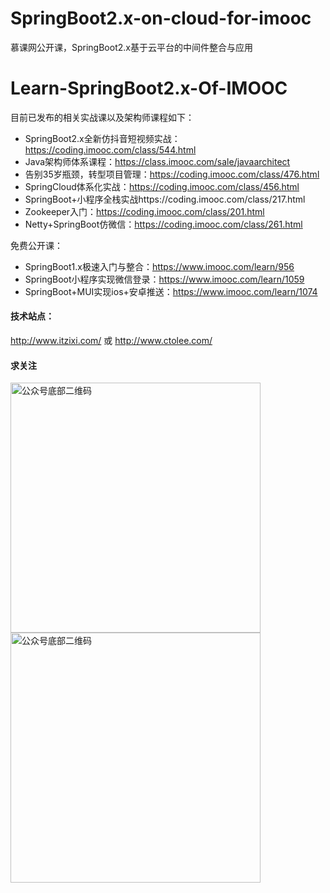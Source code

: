 # SpringBoot2.x-on-cloud-for-imooc
慕课网公开课，SpringBoot2.x基于云平台的中间件整合与应用

# Learn-SpringBoot2.x-Of-IMOOC

目前已发布的相关实战课以及架构师课程如下：
* SpringBoot2.x全新仿抖音短视频实战：https://coding.imooc.com/class/544.html
* Java架构师体系课程：https://class.imooc.com/sale/javaarchitect
* 告别35岁瓶颈，转型项目管理：https://coding.imooc.com/class/476.html
* SpringCloud体系化实战：https://coding.imooc.com/class/456.html
* SpringBoot+小程序全栈实战https://coding.imooc.com/class/217.html
* Zookeeper入门：https://coding.imooc.com/class/201.html
* Netty+SpringBoot仿微信：https://coding.imooc.com/class/261.html

免费公开课：
* SpringBoot1.x极速入门与整合：https://www.imooc.com/learn/956
* SpringBoot小程序实现微信登录：https://www.imooc.com/learn/1059
* SpringBoot+MUI实现ios+安卓推送：https://www.imooc.com/learn/1074

#### 技术站点：
http://www.itzixi.com/ 或 http://www.ctolee.com/

#### 求关注
<img width="400" alt="公众号底部二维码" src="https://user-images.githubusercontent.com/15144005/109984699-024dd900-7d3f-11eb-8997-6430bef85831.png">
<img width="400" alt="公众号底部二维码" src="https://user-images.githubusercontent.com/15144005/109984776-0f6ac800-7d3f-11eb-8292-cf13e1416800.JPG">


